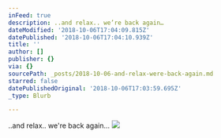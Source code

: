 ```yaml
---
inFeed: true
description: ..and relax.. we’re back again…
dateModified: '2018-10-06T17:04:09.815Z'
datePublished: '2018-10-06T17:04:10.939Z'
title: ''
author: []
publisher: {}
via: {}
sourcePath: _posts/2018-10-06-and-relax-were-back-again.md
starred: false
datePublishedOriginal: '2018-10-06T17:03:59.695Z'
_type: Blurb

---
```

..and relax.. we're back again...
![](https://the-grid-user-content.s3-us-west-2.amazonaws.com/63df2097-a9ff-4fe3-8874-7009ed5ef391.jpg)